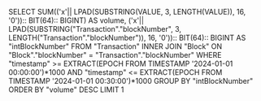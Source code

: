 SELECT SUM(('x'|| LPAD(SUBSTRING(VALUE, 3, LENGTH(VALUE)), 16, '0')):: BIT(64):: BIGINT) AS volume, 
('x'|| LPAD(SUBSTRING("Transaction"."blockNumber", 3, LENGTH("Transaction"."blockNumber")), 16, '0')):: BIT(64):: BIGINT AS "intBlockNumber"
FROM "Transaction"
INNER JOIN "Block" ON "Block"."blockNumber" = "Transaction"."blockNumber"
WHERE 
"timestamp" >= EXTRACT(EPOCH
FROM TIMESTAMP '2024-01-01 00:00:00')*1000 AND 
"timestamp" <= EXTRACT(EPOCH
FROM TIMESTAMP '2024-01-01 00:30:00')*1000
GROUP BY "intBlockNumber"
ORDER BY "volume" DESC
LIMIT 1